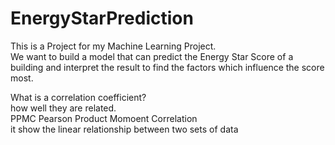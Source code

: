 # EnergyStarPrediction  
This is a Project for my Machine Learning Project.  
We want to build a model that can predict the Energy Star Score of a building and interpret the result to find the factors which influence the score most.  
  
What is a correlation coefficient?  
how well they are related.  
PPMC Pearson Product Momoent Correlation  
it show the linear relationship between two sets of data    

